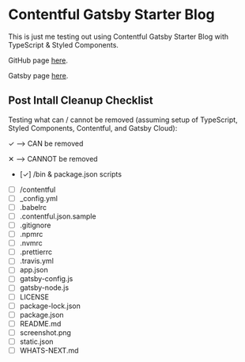 # Contentful Gatsby Starter Blog

This is just me testing out using Contentful Gatsby Starter Blog with TypeScript & Styled Components.

GitHub page [here](https://github.com/contentful/starter-gatsby-blog).

Gatsby page [here](https://www.gatsbyjs.com/starters/contentful/starter-gatsby-blog).

## Post Intall Cleanup Checklist

Testing what can / cannot be removed (assuming setup of TypeScript, Styled Components, Contentful, and Gatsby Cloud):

✓ --> CAN be removed

✕ --> CANNOT be removed

- [✓] /bin & package.json scripts
- [ ] /contentful
- [ ] \_config.yml
- [ ] .babelrc
- [ ] .contentful.json.sample
- [ ] .gitignore
- [ ] .npmrc
- [ ] .nvmrc
- [ ] .prettierrc
- [ ] .travis.yml
- [ ] app.json
- [ ] gatsby-config.js
- [ ] gatsby-node.js
- [ ] LICENSE
- [ ] package-lock.json
- [ ] package.json
- [ ] README.md
- [ ] screenshot.png
- [ ] static.json
- [ ] WHATS-NEXT.md
